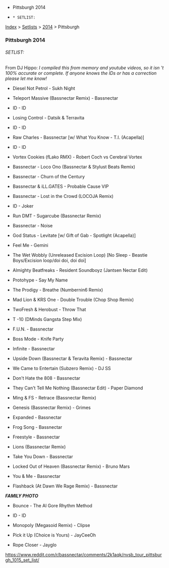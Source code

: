   * Pittsburgh 2014
  *     * SETLIST:

[Index](https://www.reddit.com/r/bassnectar/wiki/index) >
[Setlists](https://www.reddit.com/r/bassnectar/wiki/interactive/setlists) >
[2014](https://www.reddit.com/r/bassnectar/wiki/interactive/setlists/2014) >
Pittsburgh

### Pittsburgh 2014

###### SETLIST:

From DJ Hippo: _I compiled this from memory and youtube videos, so it isn 't
100% accurate or complete. If anyone knows the IDs or has a correction please
let me know!_

  * Diesel Not Petrol - Sukh Night

  * Teleport Massive (Bassnectar Remix) - Bassnectar

  * ID - ID

  * Losing Control - Datsik & Terravita

  * ID - ID

  * Raw Charles - Bassnectar [w/ What You Know - T.I. (Acapella)]

  * ID - ID

  * Vortex Cookies (fLako RMX) - Robert Coch vs Cerebral Vortex

  * Bassnectar - Loco Ono (Bassnectar & Stylust Beats Remix)

  * Bassnectar - Churn of the Century

  * Bassnectar & iLL.GATES - Probable Cause VIP

  * Bassnectar - Lost in the Crowd (LOCOJA Remix)

  * ID - Joker

  * Run DMT - Sugarcube (Bassnectar Remix)

  * Bassnectar - Noise

  * God Status - Levitate [w/ Gift of Gab - Spotlight (Acapella)]

  * Feel Me - Gemini

  * The Wet Wobbly (Unreleased Excision Loop) [No Sleep - Beastie Boys/Excision loop/doi doi, doi doi]

  * Almighty Beatfreaks - Resident Soundboyz (Jantsen Nectar Edit)

  * Protohype - Say My Name

  * The Prodigy - Breathe (Numbernin6 Remix)

  * Mad Lion & KRS One - Double Trouble (Chop Shop Remix)

  * TwoFresh & Herobust - Throw That

  * T -10 (DMinds Gangsta Step Mix)

  * F.U.N. - Bassnectar

  * Boss Mode - Knife Party

  * Infinite - Bassnectar

  * Upside Down (Bassnectar & Teravita Remix) - Bassnectar

  * We Came to Entertain (Subzero Remix) - DJ SS

  * Don't Hate the 808 - Bassnectar

  * They Can't Tell Me Nothing (Bassnectar Edit) - Paper Diamond

  * Ming & FS - Retrace (Bassnectar Remix)

  * Genesis (Bassnectar Remix) - Grimes

  * Expanded - Bassnectar

  * Frog Song - Bassnectar

  * Freestyle - Bassnectar

  * Lions (Bassnectar Remix)

  * Take You Down - Bassnectar

  * Locked Out of Heaven (Bassnectar Remix) - Bruno Mars

  * You & Me - Bassnectar

  * Flashback (At Dawn We Rage Remix) - Bassnectar

**_FAMILY PHOTO_**

  * Bounce - The Al Gore Rhythm Method

  * ID - ID

  * Monopoly (Megasoid Remix) - Clipse

  * Pick it Up (Choice is Yours) - JayCeeOh

  * Rope Closer - Jayglo

<https://www.reddit.com/r/bassnectar/comments/2k1aqk/nvsb_tour_pittsburgh_1015_set_list/>

